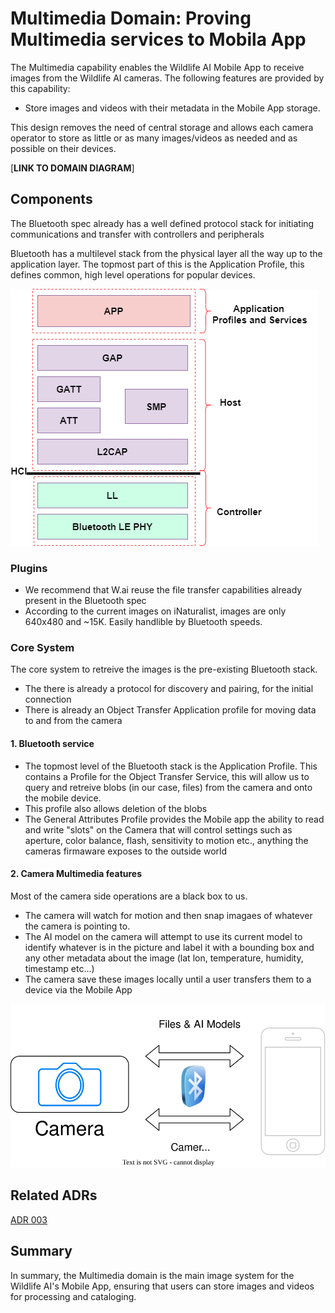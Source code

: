 # Multimedia Domain: Proving Multimedia services to Mobila App 

The Multimedia capability enables the Wildlife AI Mobile App to receive images from the Wildlife AI cameras. The following features are provided by this capability:
- Store images and videos with their metadata in the Mobile App storage.

This design removes the need of central storage and allows each camera operator to store as little or as many images/videos as needed and as possible on their devices.

[**LINK TO DOMAIN DIAGRAM**]

## Components
The Bluetooth spec already has a well defined protocol stack for initiating communications and transfer with controllers and peripherals

Bluetooth has a multilevel stack from the physical layer all the way up to the application layer. The topmost part of this is the Application Profile, this defines common, high level operations for popular devices.

![Bluetooth Stack](../figures/bluetooth_le_stack.png "Bluetooth Stack")

### Plugins
- We recommend that W.ai reuse the file transfer capabilities already present in the Bluetooth spec
- According to the current images on iNaturalist, images are only 640x480 and ~15K. Easily handlible by Bluetooth speeds.


### Core System
The core system to retreive the images is the pre-existing Bluetooth stack.
- The there is already a protocol for discovery and pairing, for the initial connection
- There is already an Object Transfer Application profile for moving data to and from the camera

#### 1. Bluetooth service
- The topmost level of the Bluetooth stack is the Application Profile. This contains a Profile for the Object Transfer Service, this will allow us to query and retreive blobs (in our case, files) from the camera and onto the mobile device.
- This profile also allows deletion of the blobs
- The General Attributes Profile provides the Mobile app the ability to read and write "slots" on the Camera that will control settings such as aperture, color balance, flash, sensitivity to motion etc., anything the cameras firmaware exposes to the outside world

#### 2. Camera Multimedia features
Most of the camera side operations are a black box to us.
- The camera will watch for motion and then snap imagaes of whatever the camera is pointing to.
- The AI model on the camera will attempt to use its current model to identify whatever is in the picture and label it with a bounding box and any other metadata about the image (lat lon, temperature, humidity, timestamp etc...)
- The camera save these images locally until a user transfers them to a device via the Mobile App

![Core System and Services](../figures/multimediaDomain.drawio.svg "Core Systems and Services")

## Related ADRs

[ADR 003](../ADRs/ADR003-Processing%20with%203rd%20Parties%20and%20Edge%20Computing)

## Summary
In summary, the Multimedia domain is the main image system for the Wildlife AI's Mobile App, ensuring that users can store images and videos for processing and cataloging.